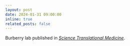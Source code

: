 ```yaml
---
layout: post
date: 2024-01-31 09:00:00
inline: true
related_posts: false
---
```


Burberry lab published in [*Science Translational Medicine*](https://www.science.org/doi/10.1126/scitranslmed.adg7895).
